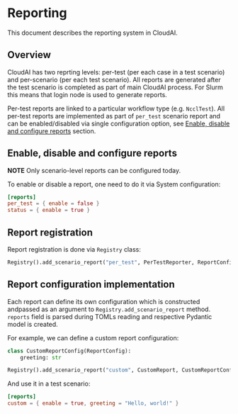 # Reporting
This document describes the reporting system in CloudAI.


## Overview
CloudAI has two reprting levels: per-test (per each case in a test scenario) and per-scenario (per each test scenario). All reports are generated after the test scenario is completed as part of main CloudAI process. For Slurm this means that login node is used to generate reports.

Per-test reports are linked to a particular workflow type (e.g. `NcclTest`). All per-test reports are implemented as part of `per_test` scenario report and can be enabled/disabled via single configuration option, see [Enable, disable and configure reports](#enable-disable-and-configure-reports) section.


## Enable, disable and configure reports
**NOTE** Only scenario-level reports can be configured today.

To enable or disable a report, one need to do it via System configuration:
```toml
[reports]
per_test = { enable = false }
status = { enable = true }
```


## Report registration
Report registration is done via `Registry` class:

```python
Registry().add_scenario_report("per_test", PerTestReporter, ReportConfig(enable=True))
```


## Report configuration implementation
Each report can define its own configuration which is constructed andpassed as an argument to `Registry.add_scenario_report` method. `reports` field is parsed during TOMLs reading and respective Pydantic model is created.

For example, we can define a custom report configuration:
```python
class CustomReportConfig(ReportConfig):
    greeting: str
```

```python
Registry().add_scenario_report("custom", CustomReport, CustomReportConfig())
```

And use it in a test scenario:
```toml
[reports]
custom = { enable = true, greeting = "Hello, world!" }
```
